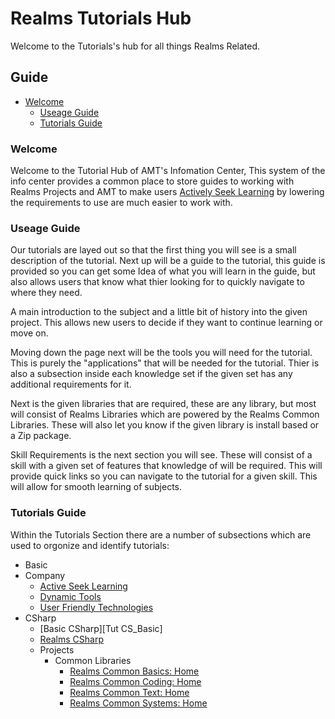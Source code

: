 [Page Current]:link

[Sec Welcome]:link
[Sec Useage]:link
[Sec Guide]:link


[Tut Company_ActiveLearn]:link
[Tut Company_Tools]:link
[Tut Company_Tech]:link

[Tut CS_Basics]:link
[Tut CS_Realms]:link

[Page RCBasics]:link
[Page RCCoding]:link
[Page RCText]:link
[Page RCSystems]:link

# Realms Tutorials Hub

Welcome to the Tutorials's hub for all things Realms Related.

## Guide

- [Welcome][Sec Welcome]
	- [Useage Guide][Sec Useage]
	- [Tutorials Guide][Sec Guide]


### **Welcome**

Welcome to the Tutorial Hub of AMT's Infomation Center, This system of the info center provides a common place to store guides to working with Realms Projects and AMT to make users [Actively Seek Learning][Tut Company_ActiveLearn] by lowering the requirements to use are much easier to work with. 

### **Useage Guide**

Our tutorials are layed out so that the first thing you will see is a small description of the tutorial. Next up will be a guide to the tutorial, this guide is provided so you can get some Idea of what you will learn in the guide, but also allows users that know what thier looking for to quickly navigate to where they need. 

A main introduction to the subject and a little bit of history into the given project. This allows new users to decide if they want to continue learning or move on. 

Moving down the page next will be the tools you will need for the tutorial. This is purely the "applications" that will be needed for the tutorial. Thier is also a subsection inside each knowledge set if the given set has any additional requirements for it.

Next is the given libraries that are required, these are any library, but most will consist of Realms Libraries which are powered by the Realms Common Libraries. These will also let you know if the given library is install based or a Zip package.

Skill Requirements is the next section you will see. These will consist of a skill with a given set of features that knowledge of will be required. This will provide quick links so you can navigate to the tutorial for a given skill. This will allow for smooth learning of subjects.

### **Tutorials Guide**

Within the Tutorials Section there are a number of subsections which are used to orgonize and identify tutorials:

- Basic
- Company
	- [Active Seek Learning][Tut Company_ActiveLearn]
	- [Dynamic Tools][Tut Company_Tools]
	- [User Friendly Technologies][Tut Company_Tech]
- CSharp
	- [Basic CSharp][Tut CS_Basic]
	- [Realms CSharp][Tut CS_Realms]
	- Projects
		- Common Libraries
			- [Realms Common Basics: Home][Page RCBasics]
			- [Realms Common Coding: Home][Page RCCoding]
			- [Realms Common Text: Home][Page RCText]
			- [Realms Common Systems: Home][Page RCSystems]
